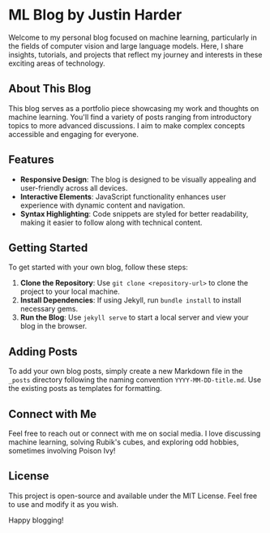 # ML Blog by Justin Harder

Welcome to my personal blog focused on machine learning, particularly in the fields of computer vision and large language models. Here, I share insights, tutorials, and projects that reflect my journey and interests in these exciting areas of technology.

## About This Blog

This blog serves as a portfolio piece showcasing my work and thoughts on machine learning. You'll find a variety of posts ranging from introductory topics to more advanced discussions. I aim to make complex concepts accessible and engaging for everyone.

## Features

- **Responsive Design**: The blog is designed to be visually appealing and user-friendly across all devices.
- **Interactive Elements**: JavaScript functionality enhances user experience with dynamic content and navigation.
- **Syntax Highlighting**: Code snippets are styled for better readability, making it easier to follow along with technical content.

## Getting Started

To get started with your own blog, follow these steps:

1. **Clone the Repository**: Use `git clone <repository-url>` to clone the project to your local machine.
2. **Install Dependencies**: If using Jekyll, run `bundle install` to install necessary gems.
3. **Run the Blog**: Use `jekyll serve` to start a local server and view your blog in the browser.

## Adding Posts

To add your own blog posts, simply create a new Markdown file in the `_posts` directory following the naming convention `YYYY-MM-DD-title.md`. Use the existing posts as templates for formatting.

## Connect with Me

Feel free to reach out or connect with me on social media. I love discussing machine learning, solving Rubik's cubes, and exploring odd hobbies, sometimes involving Poison Ivy!

## License

This project is open-source and available under the MIT License. Feel free to use and modify it as you wish.

Happy blogging!